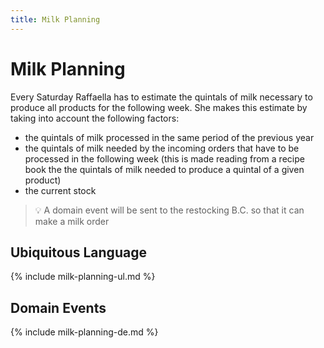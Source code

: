```yaml
---
title: Milk Planning
---
```


# Milk Planning

Every Saturday Raffaella has to estimate the quintals of milk necessary to produce all products
for the following week.
She makes this estimate by taking into account the following factors:

- the quintals of milk processed in the same period of the previous year
- the quintals of milk needed by the incoming orders that have to be processed in the following week (this is made reading from a recipe book the the quintals of milk needed to produce a quintal of a given product)
- the current stock

> 💡 A domain event will be sent to the restocking B.C. so that it can make a milk order

## Ubiquitous Language

{% include milk-planning-ul.md %}

## Domain Events

{% include milk-planning-de.md %}
